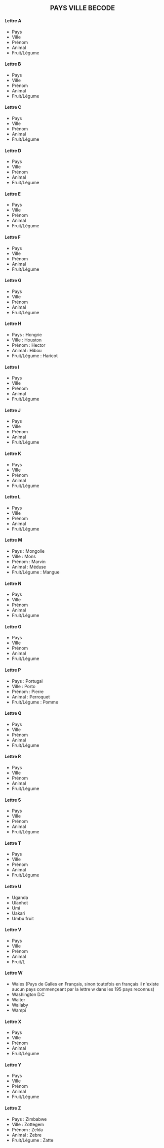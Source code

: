 <h2 style="text-align : center">PAYS VILLE BECODE</h2>

#### Lettre A ####

- Pays 
- Ville
- Prénom
- Animal
- Fruit/Légume

#### Lettre B ####

- Pays 
- Ville
- Prénom
- Animal
- Fruit/Légume

#### Lettre C ####

- Pays 
- Ville
- Prénom
- Animal
- Fruit/Légume

#### Lettre D ####

- Pays 
- Ville
- Prénom
- Animal
- Fruit/Légume

#### Lettre E ####

- Pays 
- Ville
- Prénom
- Animal
- Fruit/Légume

#### Lettre F ####

- Pays 
- Ville
- Prénom
- Animal
- Fruit/Légume

#### Lettre G ####

- Pays 
- Ville
- Prénom
- Animal
- Fruit/Légume

#### Lettre  H ####

- Pays : Hongrie
- Ville : Houston
- Prénom : Hector
- Animal : Hibou
- Fruit/Légume : Haricot

#### Lettre I ####

- Pays 
- Ville
- Prénom
- Animal
- Fruit/Légume

#### Lettre J ####

- Pays 
- Ville
- Prénom
- Animal
- Fruit/Légume

#### Lettre K ####

- Pays 
- Ville
- Prénom
- Animal
- Fruit/Légume

#### Lettre L ####

- Pays 
- Ville
- Prénom
- Animal
- Fruit/Légume

#### Lettre M ####

- Pays : Mongolie
- Ville : Mons
- Prénom : Marvin
- Animal : Méduse
- Fruit/Légume : Mangue

#### Lettre N ####

- Pays 
- Ville
- Prénom
- Animal
- Fruit/Légume

#### Lettre O ####

- Pays 
- Ville
- Prénom
- Animal
- Fruit/Légume

#### Lettre P ####

- Pays : Portugal 
- Ville : Porto
- Prénom : Pierre
- Animal : Perroquet
- Fruit/Légume : Pomme

#### Lettre Q ####

- Pays 
- Ville
- Prénom
- Animal
- Fruit/Légume

#### Lettre R ####

- Pays 
- Ville
- Prénom
- Animal
- Fruit/Légume

#### Lettre S ####

- Pays 
- Ville
- Prénom
- Animal
- Fruit/Légume

#### Lettre T ####

- Pays 
- Ville
- Prénom
- Animal
- Fruit/Légume

#### Lettre U ####

- Uganda 
- Ulanhot
- Umi
- Uakari
- Umbu fruit

#### Lettre V ####

- Pays 
- Ville
- Prénom
- Animal
- Fruit/L
#### Lettre W ####

- Wales (Pays de Galles en Français, sinon toutefois en français il n'existe aucun pays commençeant par la lettre w dans les 195 pays reconnus)
- Washington D.C
- Walter
- Wallaby
- Wampi

#### Lettre X ####

- Pays 
- Ville
- Prénom
- Animal
- Fruit/Légume

#### Lettre Y ####

- Pays 
- Ville
- Prénom
- Animal
- Fruit/Légume

#### Lettre Z ####

- Pays : Zimbabwe
- Ville : Zottegem 
- Prénom : Zelda
- Animal : Zebre
- Fruit/Légume : Zatte